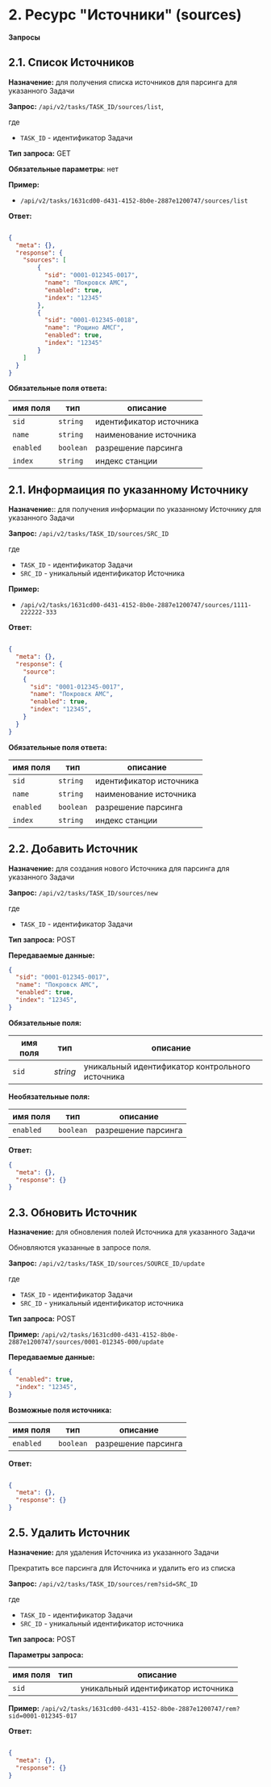 # 2. Ресурс "Источники" (sources)

**Запросы**

## 2.1. Список Источников

**Назначение:** для получения списка источников для парсинга для указанного Задачи

**Запрос:** `/api/v2/tasks/TASK_ID/sources/list`,

где 
* `TASK_ID` - идентификатор Задачи 

**Тип запроса:** GET

**Обязательные параметры**: нет

**Пример:**
* `/api/v2/tasks/1631cd00-d431-4152-8b0e-2887e1200747/sources/list`

**Ответ:**

```json

{
  "meta": {},
  "response": {
    "sources": [
        {
          "sid": "0001-012345-0017",
          "name": "Покровск АМС", 
          "enabled": true,
          "index": "12345"
        },
        {
          "sid": "0001-012345-0018",
          "name": "Рощино АМСГ", 
          "enabled": true,
          "index": "12345"
        }
    ]
  }
}

``` 

**Обязательные поля ответа:**

| **имя поля** | **тип**  | **описание**                            |
|--------------|----------|-----------------------------------------|
| `sid`        | `string` | идентификатор источника                 |
| `name`       | `string` | наименование источника                 |
| `enabled`    | `boolean` | разрешение парсинга                 |
| `index`     | `string` | индекс станции                 |

## 2.1. Информаиция по указанному Источнику

**Назначение:**: для получения информации по указанному Источнику для указанного Задачи

**Запрос:** `/api/v2/tasks/TASK_ID/sources/SRC_ID`

где
* `TASK_ID` - идентификатор Задачи 
* `SRC_ID` - уникальный идентификатор Источника

**Пример:**
* `/api/v2/tasks/1631cd00-d431-4152-8b0e-2887e1200747/sources/1111-222222-333`

**Ответ:**

```json

{  
  "meta": {},
  "response": {
    "source": 
    {
      "sid": "0001-012345-0017",
      "name": "Покровск АМС", 
      "enabled": true,
      "index": "12345",
    }
  }
}

```  

**Обязательные поля ответа:**

| **имя поля** | **тип**  | **описание**                            |
|--------------|----------|-----------------------------------------|
| `sid`        | `string` | идентификатор источника                 |
| `name`       | `string` | наименование источника                 |
| `enabled`    | `boolean` | разрешение парсинга                 |
| `index`     | `string` | индекс станции                 |


## 2.2. Добавить Источник

**Назначение:** для создания нового Источника для парсинга для указанного Задачи

**Запрос:** `/api/v2/tasks/TASK_ID/sources/new`

где 
* `TASK_ID` - идентификатор Задачи 

**Тип запроса:** POST

**Передаваемые данные:**

```json
{
  "sid": "0001-012345-0017",
  "name": "Покровск АМС", 
  "enabled": true,
  "index": "12345",
}

```

**Обязательные поля:**

| **имя поля** | **тип**  | **описание**                                    |
|--------------|----------|-------------------------------------------------|
| `sid`        | *string* | уникальный идентификатор контрольного источника |

**Необязательные поля:**

| **имя поля** | **тип**  | **описание**                                              |
|--------------|----------|-----------------------------------------------------------|
| `enabled`     | `boolean` | разрешение парсинга                                 |

**Ответ:**

```json
{
  "meta": {},
  "response": {}
}

```

## 2.3. Обновить Источник

**Назначение:** для обновления полей Источника для указанного Задачи

Обновляются указанные в запросе поля. 

**Запрос:** `/api/v2/tasks/TASK_ID/sources/SOURCE_ID/update`

где 
* `TASK_ID` - идентификатор Задачи 
* `SRC_ID` - уникальный идентификатор источника


**Тип запроса:** POST

**Пример:** `/api/v2/tasks/1631cd00-d431-4152-8b0e-2887e1200747/sources/0001-012345-000/update`

**Передаваемые данные:**

```json
{
  "enabled": true, 
  "index": "12345",
}

```

**Возможные поля источника:**

| **имя поля** | **тип**  | **описание**                                              |
|--------------|----------|-----------------------------------------------------------|
| `enabled`     | `boolean` | разрешение парсинга                                 |

**Ответ:**

```json

{
  "meta": {},
  "response": {}
}

```
## 2.5. Удалить Источник

**Назначение:** для удаления Источника из указанного Задачи

Прекратить все парсинга для Источника и удалить его из списка

**Запрос:** `/api/v2/tasks/TASK_ID/sources/rem?sid=SRC_ID`

где 
* `TASK_ID` - идентификатор Задачи 
* `SRC_ID` - уникальный идентификатор источника

**Тип запроса:** POST

**Параметры запроса:**

| **имя поля** | **тип** | **описание**                       |
|--------------|---------|------------------------------------|
| `sid`        |         | уникальный идентификатор источника |

**Пример:** `/api/v2/tasks/1631cd00-d431-4152-8b0e-2887e1200747/rem?sid=0001-012345-017`

**Ответ:**

```json

{
  "meta": {},
  "response": {}
}

```